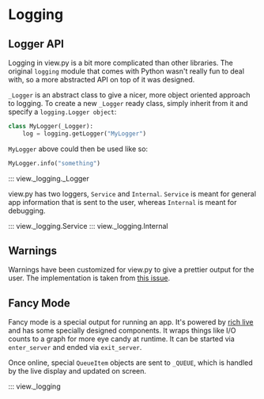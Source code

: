 # Logging

## Logger API

Logging in view.py is a bit more complicated than other libraries. The original `logging` module that comes with Python wasn't really fun to deal with, so a more abstracted API on top of it was designed.

`_Logger` is an abstract class to give a nicer, more object oriented approach to logging. To create a new `_Logger` ready class, simply inherit from it and specify a `logging.Logger object`:

```py
class MyLogger(_Logger):
    log = logging.getLogger("MyLogger")
```

`MyLogger` above could then be used like so:

```py
MyLogger.info("something")
```

::: view._logging._Logger

view.py has two loggers, `Service` and `Internal`. `Service` is meant for general app information that is sent to the user, whereas `Internal` is meant for debugging.

::: view._logging.Service
::: view._logging.Internal

## Warnings

Warnings have been customized for view.py to give a prettier output for the user. The implementation is taken from [this issue](https://github.com/Textualize/rich/issues/433).

## Fancy Mode

Fancy mode is a special output for running an app. It's powered by [rich live](https://rich.readthedocs.io/en/stable/live.html) and has some specially designed components. It wraps things like I/O counts to a graph for more eye candy at runtime. It can be started via `enter_server` and ended via `exit_server`.

Once online, special `QueueItem` objects are sent to `_QUEUE`, which is handled by the live display and updated on screen.

::: view._logging
